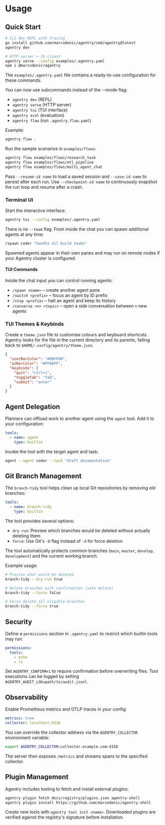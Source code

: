 # Usage

## Quick Start

```bash
# CLI dev REPL with tracing
go install github.com/marcodenic/agentry/cmd/agentry@latest
agentry dev

# HTTP server + JS client
agentry serve --config examples/.agentry.yaml
npm i @marcodenic/agentry
```

The `examples/.agentry.yaml` file contains a ready-to-use configuration for these commands.

You can now use subcommands instead of the --mode flag:

- `agentry dev` (REPL)
- `agentry serve` (HTTP server)
- `agentry tui` (TUI interface)
- `agentry eval` (evaluation)
- `agentry flow` (run `.agentry.flow.yaml`)

Example:

```bash
agentry flow .
```

Run the sample scenarios in `examples/flows`:

```bash
agentry flow examples/flows/research_task
agentry flow examples/flows/etl_pipeline
agentry flow examples/flows/multi_agent_chat
```

Pass `--resume-id name` to load a saved session and `--save-id name` to persist after each run.
Use `--checkpoint-id name` to continuously snapshot the run loop and resume after a crash.

### Terminal UI

Start the interactive interface:

```bash
agentry tui --config examples/.agentry.yaml
```

There is no `--team` flag. From inside the chat you can spawn additional agents at any time:

```bash
/spawn coder "handle all build tasks"
```

Spawned agents appear in their own panes and may run on remote nodes if your Agentry cluster is configured.

#### TUI Commands

Inside the chat input you can control running agents:

- `/spawn <name>` – create another agent pane
- `/switch <prefix>` – focus an agent by ID prefix
- `/stop <prefix>` – halt an agent and keep its history
- `/converse <n> <topic>` – open a side conversation between `n` new agents

### TUI Themes & Keybinds

Create a `theme.json` file to customise colours and keyboard shortcuts. Agentry looks for the file in the current directory and its parents, falling back to `$HOME/.config/agentry/theme.json`.

```json
{
  "userBarColor": "#00FF00",
  "aiBarColor": "#FF00FF",
  "keybinds": {
    "quit": "ctrl+c",
    "toggleTab": "tab",
    "submit": "enter"
  }
}
```

## Agent Delegation

Planners can offload work to another agent using the `agent` tool. Add it to
your configuration:

```yaml
tools:
  - name: agent
    type: builtin
```

Invoke the tool with the target agent and task:

```bash
agent --agent coder --task "draft documentation"
```

## Git Branch Management

The `branch-tidy` tool helps clean up local Git repositories by removing old branches:

```yaml
tools:
  - name: branch-tidy
    type: builtin
```

The tool provides several options:

- `dry-run`: Preview which branches would be deleted without actually deleting them
- `force`: Use Git's `-D` flag instead of `-d` for force deletion

The tool automatically protects common branches (`main`, `master`, `develop`, `development`) and the current working branch.

Example usage:

```bash
# Preview what would be deleted
branch-tidy --dry-run true

# Delete branches with confirmation (safe delete)
branch-tidy --force false

# Force delete all eligible branches
branch-tidy --force true
```

## Security

Define a `permissions` section in `.agentry.yaml` to restrict which builtin tools may run:

```yaml
permissions:
  tools:
    - echo
    - ls
```

Set `AGENTRY_CONFIRM=1` to require confirmation before overwriting files. Tool executions can be logged by setting `AGENTRY_AUDIT_LOG=path/to/audit.jsonl`.

## Observability

Enable Prometheus metrics and OTLP traces in your config:

```yaml
metrics: true
collector: localhost:4318
```

You can override the collector address via the `AGENTRY_COLLECTOR` environment
variable:

```bash
export AGENTRY_COLLECTOR=collector.example.com:4318
```

The server then exposes `/metrics` and streams spans to the specified collector.

## Plugin Management

Agentry includes tooling to fetch and install external plugins:

```bash
agentry plugin fetch docs/registry/plugins.json agentry-shell
agentry plugin install https://github.com/marcodenic/agentry-shell
```

Create new tools with `agentry tool init <name>`. Downloaded plugins are verified against the registry's signature before installation.
